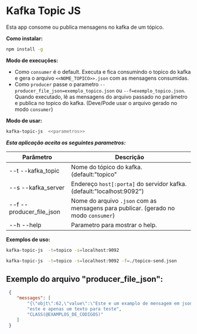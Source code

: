 # Kafka Topic JS

Esta app consome ou publica mensagens no kafka de um tópico.

**Como instalar:** 
```sh
npm install -g
```

**Modo de execuções:** 
- Como `consumer` é o default. Executa e fica consumindo o topico do kafka e gera o arquivo ` <<NOME_TOPICO>>.json ` com as mensagens consumidas.
- Como `producer` passe o parametro `--producer_file_json=exemplo_topico.json` ou `--f=exemplo_topico.json`. Quando executado, lê as mensagens do arquivo passado no parâmetro e publica no topico do kafka. (Deve/Pode usar o arquivo gerado no modo `consumer`)

**Modo de usar:** 
```sh
kafka-topic-js  <<parametros>>  
```

***Esta aplicação aceita os seguintes parametros:*** 

| Parâmetro | Descrição |
| ------ | ------ |
| --t  --kafka_topic | Nome do tópico do kafka. (default:"topico" |
| --s  --kafka_server | Endereço `host[:porta]` do servidor kafka. (default:"localhost:9092") |
| --f  --producer_file_json | Nome do arquivo `.json` com as mensagens para publicar. (gerado no modo `consumer`) |
| --h  --help | Parametro para mostrar o help. |

**Exemplos de uso:**
```sh
kafka-topic-js  -t=topico -s=localhost:9092  
```
```sh
kafka-topic-js  -t=topico -s=localhost:9092 -f=./topico-send.json 
```

## Exemplo do arquivo "producer_file_json": 
```json 
 {
    "messages": [
        "{\"objt\":62,\"value\":\"Este e um examplo de mensagem em json\"}",
        "este e apenas um texto para teste", 
        "CLASS(@EXAMPLOS_DE_CODIGOS)"
    ]
 }
```
